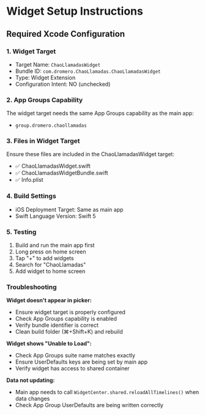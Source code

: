 # Widget Setup Instructions

## Required Xcode Configuration

### 1. Widget Target
- Target Name: `ChaoLlamadasWidget`
- Bundle ID: `com.dromero.ChaoLlamadas.ChaoLlamadasWidget` 
- Type: Widget Extension
- Configuration Intent: NO (unchecked)

### 2. App Groups Capability
The widget target needs the same App Groups capability as the main app:
- `group.dromero.chaollamadas`

### 3. Files in Widget Target
Ensure these files are included in the ChaoLlamadasWidget target:
- ✅ ChaoLlamadasWidget.swift
- ✅ ChaoLlamadasWidgetBundle.swift  
- ✅ Info.plist

### 4. Build Settings
- iOS Deployment Target: Same as main app
- Swift Language Version: Swift 5

### 5. Testing
1. Build and run the main app first
2. Long press on home screen
3. Tap "+" to add widgets
4. Search for "ChaoLlamadas"
5. Add widget to home screen

### Troubleshooting

**Widget doesn't appear in picker:**
- Ensure widget target is properly configured
- Check App Groups capability is enabled
- Verify bundle identifier is correct
- Clean build folder (⌘+Shift+K) and rebuild

**Widget shows "Unable to Load":**
- Check App Groups suite name matches exactly
- Ensure UserDefaults keys are being set by main app
- Verify widget has access to shared container

**Data not updating:**
- Main app needs to call `WidgetCenter.shared.reloadAllTimelines()` when data changes
- Check App Group UserDefaults are being written correctly